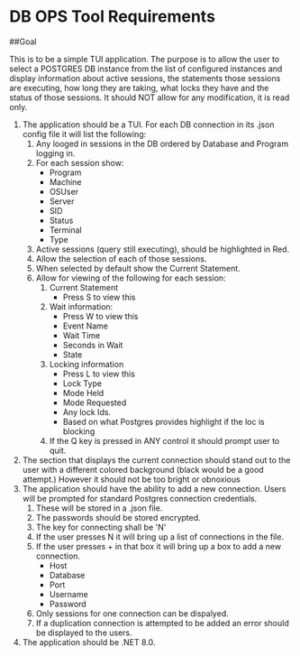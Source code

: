 # DB OPS Tool Requirements

##Goal

This is to be a simple TUI application. The purpose is to allow the user to select a POSTGRES DB instance from the list of configured instances and display information about active sessions, the statements those sessions are executing, how long they are taking, what locks they have and the status of those sessions.  It should NOT allow for any modification, it is read only.

1. The application should be a TUI. For each DB connection in its .json config file it will list the following:
    1. Any looged in sessions in the DB ordered by Database and Program logging in.
    1. For each session show:
        - Program
        - Machine
        - OSUser
        - Server
        - SID
        - Status
        - Terminal
        - Type
    1. Active sessions (query still executing), should be highlighted in Red.
    1. Allow the selection of each of those sessions.
    1. When selected by default show the Current Statement.
    1. Allow for viewing of the following for each session:
        1. Current Statement
            - Press S to view this
        1. Wait information:
            - Press W to view this
            - Event Name
            - Wait Time
            - Seconds in Wait
            - State
        1. Locking information
            - Press L to view this
            - Lock Type
            - Mode Held
            - Mode Requested
            - Any lock Ids.
            - Based on what Postgres provides highlight if the loc is blocking
        1. If the Q key is pressed in ANY control it should prompt user to quit.
1. The section that displays the current connection should stand out to the user with a different colored background (black would be a good attempt.)  However it should not be too bright or obnoxious
1. The application should have the ability to add a new connection.  Users will be prompted for standard Postgres connection credentials.
    1. These will be stored in a .json file.
    1. The passwords should be stored encrypted.
    1. The key for connecting shall be 'N'
    1. If the user presses N it will bring up a list of connections in the file.
    1. If the user presses + in that box it will bring up a box to add a new connection.
        - Host
        - Database
        - Port
        - Username
        - Password
    1. Only sessions for one connection can be dispalyed.
    1. If a duplication connection is attempted to be added an error should be displayed to the users.
1. The application should be .NET 8.0.